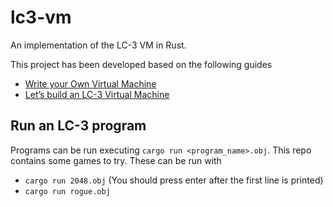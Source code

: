 # lc3-vm
An implementation of the LC-3 VM in Rust.

This project has been developed based on the following guides
* [Write your Own Virtual Machine](https://www.jmeiners.com/lc3-vm/#:lc3.c_2)
* [Let’s build an LC-3 Virtual Machine](https://www.rodrigoaraujo.me/posts/lets-build-an-lc-3-virtual-machine/)


## Run an LC-3 program
Programs can be run executing `cargo run <program_name>.obj`.
This repo contains some games to try. These can be run with
* `cargo run 2048.obj` (You should press enter after the first line is printed)
* `cargo run rogue.obj`



